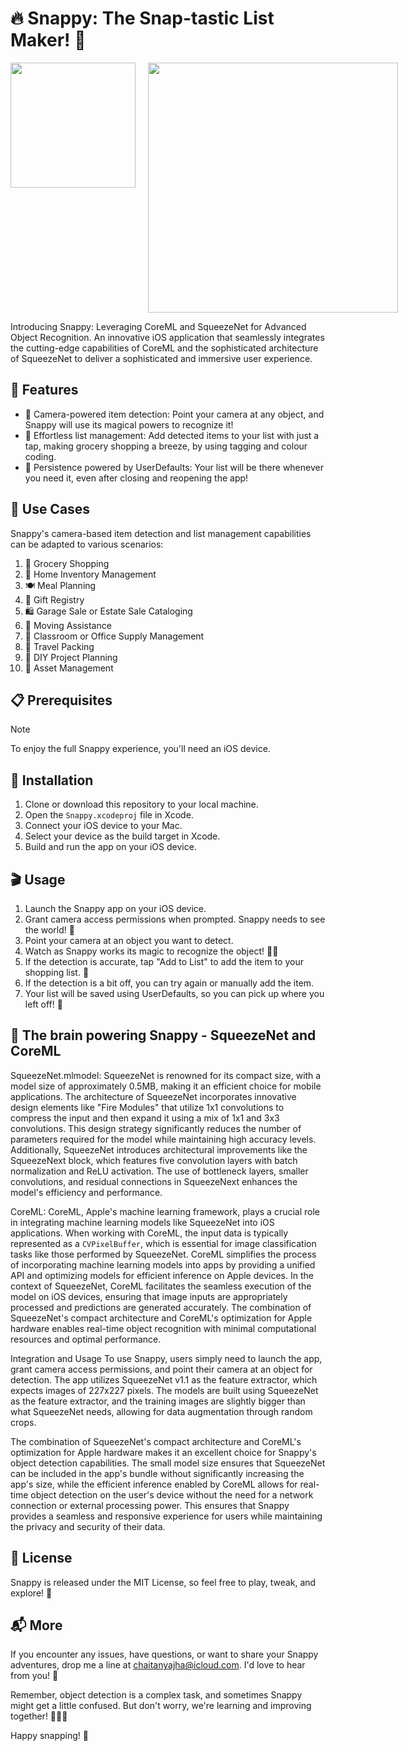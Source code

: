 # 🔥 Snappy: The Snap-tastic List Maker! 🛒

<div style="display: flex; justify-content: space-between;">
    <img src="https://github.com/wafflebytes/Snappy/assets/138287343/40c4bff3-eb15-4ec8-add0-990b29460144" height="200" width="200" style="margin-right: 10px;">
    <img src="https://github.com/wafflebytes/Snappy/assets/138287343/fe6594de-b4c7-4c1c-8181-882eeaf585e4" height="400" style="margin-left: 10px;">
</div>


Introducing Snappy: Leveraging CoreML and SqueezeNet for Advanced Object Recognition.
An innovative iOS application that seamlessly integrates the cutting-edge capabilities of CoreML and the sophisticated architecture of SqueezeNet to deliver a sophisticated and immersive user experience.

## 📝 Features

- 🎥 Camera-powered item detection: Point your camera at any object, and Snappy will use its magical powers to recognize it!
- 📝 Effortless list management: Add detected items to your list with just a tap, making grocery shopping a breeze, by using tagging and colour coding.
- 🔄 Persistence powered by UserDefaults: Your list will be there whenever you need it, even after closing and reopening the app!

## 🎯 Use Cases

Snappy's camera-based item detection and list management capabilities can be adapted to various scenarios:

1. 🛒 Grocery Shopping
2. 🏡 Home Inventory Management
3. 🍽️ Meal Planning
4. 🎁 Gift Registry
5. 🛍️ Garage Sale or Estate Sale Cataloging
6. 🚚 Moving Assistance
7. 🏫 Classroom or Office Supply Management
8. 🧳 Travel Packing
9. 🔨 DIY Project Planning
10. 💼 Asset Management

## 📋 Prerequisites

> [!NOTE]
> To enjoy the full Snappy experience, you'll need an iOS device.

## 🚀 Installation

1. Clone or download this repository to your local machine.
2. Open the `Snappy.xcodeproj` file in Xcode.
3. Connect your iOS device to your Mac.
4. Select your device as the build target in Xcode.
5. Build and run the app on your iOS device.

## 🎬 Usage

1. Launch the Snappy app on your iOS device.
2. Grant camera access permissions when prompted. Snappy needs to see the world! 👀
3. Point your camera at an object you want to detect.
4. Watch as Snappy works its magic to recognize the object! 🧙‍♀️
5. If the detection is accurate, tap "Add to List" to add the item to your shopping list. 📝
6. If the detection is a bit off, you can try again or manually add the item.
7. Your list will be saved using UserDefaults, so you can pick up where you left off! 💾

## 🧠 The brain powering Snappy - SqueezeNet and CoreML

SqueezeNet.mlmodel:
SqueezeNet is renowned for its compact size, with a model size of approximately 0.5MB, making it an efficient choice for mobile applications. The architecture of SqueezeNet incorporates innovative design elements like "Fire Modules" that utilize 1x1 convolutions to compress the input and then expand it using a mix of 1x1 and 3x3 convolutions. This design strategy significantly reduces the number of parameters required for the model while maintaining high accuracy levels. Additionally, SqueezeNet introduces architectural improvements like the SqueezeNext block, which features five convolution layers with batch normalization and ReLU activation. The use of bottleneck layers, smaller convolutions, and residual connections in SqueezeNext enhances the model's efficiency and performance.

CoreML:
CoreML, Apple's machine learning framework, plays a crucial role in integrating machine learning models like SqueezeNet into iOS applications. When working with CoreML, the input data is typically represented as a `CVPixelBuffer`, which is essential for image classification tasks like those performed by SqueezeNet. CoreML simplifies the process of incorporating machine learning models into apps by providing a unified API and optimizing models for efficient inference on Apple devices. In the context of SqueezeNet, CoreML facilitates the seamless execution of the model on iOS devices, ensuring that image inputs are appropriately processed and predictions are generated accurately. The combination of SqueezeNet's compact architecture and CoreML's optimization for Apple hardware enables real-time object recognition with minimal computational resources and optimal performance.

Integration and Usage
To use Snappy, users simply need to launch the app, grant camera access permissions, and point their camera at an object for detection. The app utilizes SqueezeNet v1.1 as the feature extractor, which expects images of 227x227 pixels. The models are built using SqueezeNet as the feature extractor, and the training images are slightly bigger than what SqueezeNet needs, allowing for data augmentation through random crops.

The combination of SqueezeNet's compact architecture and CoreML's optimization for Apple hardware makes it an excellent choice for Snappy's object detection capabilities. The small model size ensures that SqueezeNet can be included in the app's bundle without significantly increasing the app's size, while the efficient inference enabled by CoreML allows for real-time object detection on the user's device without the need for a network connection or external processing power. This ensures that Snappy provides a seamless and responsive experience for users while maintaining the privacy and security of their data.

## 📜 License

Snappy is released under the MIT License, so feel free to play, tweak, and explore! 🎉

## 📬 More

If you encounter any issues, have questions, or want to share your Snappy adventures, drop me a line at [chaitanyajha@icloud.com](mailto:chaitanyajha@icloud.com). I'd love to hear from you! 💌

Remember, object detection is a complex task, and sometimes Snappy might get a little confused. But don't worry, we're learning and improving together! 🤖👨‍💻

Happy snapping! 📸

